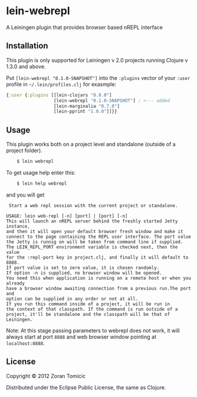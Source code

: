 # lein-webrepl

A Leiningen plugin that provides browser based nREPL interface

## Installation

This plugin is only supported for Leiningen v 2.0 projects
running Clojure v 1.3.0 and above.

Put `[lein-webrepl "0.1.0-SNAPSHOT"]` into the `:plugins` vector of your
`:user` profile in `~/.lein/profiles.clj` for exasmple:

```clojure
{:user {:plugins [[lein-clojars "0.8.0"]
                  [lein-webrepl "0.1.0-SNAPSHOT"] ; <--- added 
                  [lein-marginalia "0.7.0"]
                  [lein-pprint "1.0.0"]]}}
```

## Usage

This plugin works both on a project level and standalone 
(outside of a project folder).

```bash
    $ lein webrepl
```
To get usage help enter this:

```bash
    $ lein help webrepl
```

and you will get 

```
 Start a web repl session with the current project or standalone.

USAGE: lein web-repl [-n] [port] | [port] [-n]
This will launch an nREPL server behind the freshly started Jetty instance,
and then it will open your default browser fresh window and make it
connect to the page containing the REPL user interface. The port value
the Jetty is runnig on will be taken from command line if supplied.
The LEIN_REPL_PORT environment variable is checked next, then the value
for the :repl-port key in project.clj, and finally it will default to 8888.
If port value is set to zero value, it is chosen randomly.
If option -n is supplied, no browser window will be opened.
You need this when application is running on a remote host or when you already
have a browser window awaiting connection from a previous run.The port and
option can be supplied in any order or not at all.
If you run this command inside of a project, it will be run in
the context of that classpath. If the command is run outside of a
project, it'll be standalone and the classpath will be that of Leiningen.
```

Note: At this stage passing parameters to webrepl does not work, it will 
always start at port `8888` and web browser window 
pointing at `localhost:8888`.

## License

Copyright © 2012 Zoran Tomicic

Distributed under the Eclipse Public License, the same as Clojure.
